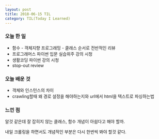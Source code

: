 ```yaml
---
layout: post
title: 2018-06-15 TIL
category: TIL(Today I Learned)
---
```




### 오늘 한 일

- 함수 - 객체지향 프로그래밍 - 클래스 순서로 전반적인 리뷰
- 프로그래머스 파이썬 입문 실습위주 강의 시청
- 생활코딩 파이썬 강의 시청
- stop-out review





### 오늘 배운 것

- 객체와 인스턴스의 차이
- crawling할때 왜 경로 설정을 해야하는지와 url에서 html을 텍스트로 파싱하는법





### 느낀 점

알것 같은데 잘 잡히지 않는 클래스, 함수 개념이 아쉽다고 해야 할까.

내일 크롤링을 하면서도 개념적인 부분은 다시 한번씩 봐야 할것 같다.